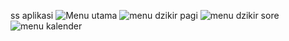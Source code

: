 ss aplikasi 
![Menu utama](./p7.jpg)
![menu dzikir pagi](./p71.jpg)
![menu dzikir sore](./p72.jpg)
![menu kalender](./p73.jpg)


